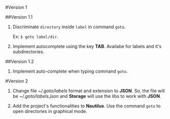 #Version 1

##Version 1.1

1. Discriminate `directory` inside `label` in command `goto`.

    Ex: `$ goto label/dir`.

2. Implement autocomplete using the key **TAB**. Availabe for labels and it's subdirectories.

##Version 1.2

1. Implement auto-complete when typing command `goto`.


#Version 2

1. Change file *~/.goto/labels* format and extension to **JSON**. So, the file will be *~/.goto/labels.json* and **Storage** will use the libs to work with **JSON**.

2. Add the project's functionalities to **Nautilus**. Use the command `goto` to open directories in graphical mode.